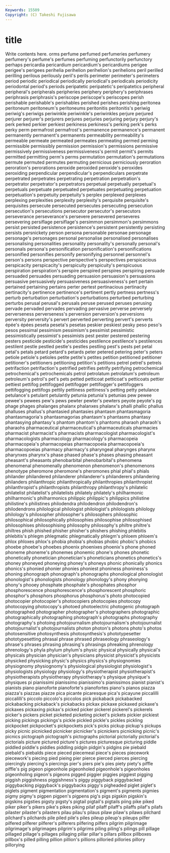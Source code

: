 ```yaml
---
Keywords: 15509 
Copyright: (C) Takeshi Fujisawa
---
```


# title

Write contents here.
orms perfume perfumed perfumeries perfumery perfumery's
perfume's perfumes perfuming perfunctorily perfunctory perhaps pericardia pericardium pericardium's pericardiums
perigee perigee's perigees perihelia perihelion perihelion's perihelions peril perilled perilling
perilous perilously peril's perils perimeter perimeter's perimeters period periodic periodical
periodically periodical's periodicals periodicity periodontal period's periods peripatetic peripatetic's peripatetics
peripheral peripheral's peripherals peripheries periphery periphery's periphrases periphrasis periphrasis's periscope
periscope's periscopes perish perishable perishable's perishables perished perishes perishing peritonea
peritoneum peritoneum's peritoneums peritonitis peritonitis's periwig periwig's periwigs periwinkle periwinkle's
periwinkles perjure perjured perjurer perjurer's perjurers perjures perjuries perjuring perjury
perjury's perk perked perkier perkiest perkiness perkiness's perking perk's perks
perky perm permafrost permafrost's permanence permanence's permanent permanently permanent's permanents
permeability permeability's permeable permeate permeated permeates permeating permed perming permissible
permissibly permission permission's permissions permissive permissively permissiveness permissiveness's permit permit's
permits permitted permitting perm's perms permutation permutation's permutations permute permuted
permutes permuting pernicious perniciously peroration peroration's perorations peroxide peroxided peroxide's
peroxides peroxiding perpendicular perpendicular's perpendiculars perpetrate perpetrated perpetrates perpetrating perpetration
perpetration's perpetrator perpetrator's perpetrators perpetual perpetually perpetual's perpetuals perpetuate perpetuated
perpetuates perpetuating perpetuation perpetuation's perpetuity perpetuity's perplex perplexed perplexes perplexing
perplexities perplexity perplexity's perquisite perquisite's perquisites persecute persecuted persecutes persecuting
persecution persecution's persecutions persecutor persecutor's persecutors perseverance perseverance's persevere persevered
perseveres persevering persiflage persiflage's persimmon persimmon's persimmons persist persisted persistence
persistence's persistent persistently persisting persists persnickety person persona personable personae
personage personage's personages personal personalise personalised personalises personalising personalities personality
personality's personally personal's personals persona's personification personification's personifications personified personifies
personify personifying personnel personnel's person's persons perspective perspective's perspectives perspicacious
perspicacity perspicacity's perspicuity perspicuity's perspicuous perspiration perspiration's perspire perspired perspires
perspiring persuade persuaded persuades persuading persuasion persuasion's persuasions persuasive persuasively
persuasiveness persuasiveness's pert pertain pertained pertaining pertains perter pertest pertinacious
pertinacity pertinacity's pertinence pertinence's pertinent pertly pertness pertness's perturb perturbation
perturbation's perturbations perturbed perturbing perturbs perusal perusal's perusals peruse perused
peruses perusing pervade pervaded pervades pervading pervasive perverse perversely perverseness
perverseness's perversion perversion's perversions perversity perversity's pervert perverted perverting pervert's
perverts épée's épées peseta peseta's pesetas peskier peskiest pesky peso
peso's pesos pessimal pessimism pessimism's pessimist pessimistic pessimistically pessimist's pessimists
pest pester pestered pestering pesters pesticide pesticide's pesticides pestilence pestilence's
pestilences pestilent pestle pestled pestle's pestles pestling pest's pests pet
petal petal's petals petard petard's petards peter petered petering peter's
peters petiole petiole's petioles petite petite's petites petition petitioned petitioner
petitioner's petitioners petitioning petition's petitions petrel petrel's petrels petrifaction petrifaction's
petrified petrifies petrify petrifying petrochemical petrochemical's petrochemicals petrol petrolatum petrolatum's
petroleum petroleum's petrol's pet's pets petted petticoat petticoat's petticoats pettier
pettiest pettifog pettifogged pettifogger pettifogger's pettifoggers pettifogging pettifogs pettily pettiness
pettiness's petting petty petulance petulance's petulant petulantly petunia petunia's petunias
pew pewee pewee's pewees pew's pews pewter pewter's pewters peyote
peyote's pg phage phages phalanges phalanx phalanxes phalanx's phalli phallic
phallus phalluses phallus's phantasied phantasies phantasm phantasmagoria phantasmagoria's phantasmagorias phantasm's
phantasms phantasy phantasying phantasy's phantom phantom's phantoms pharaoh pharaoh's pharaohs
pharmaceutical pharmaceutical's pharmaceuticals pharmacies pharmacist pharmacist's pharmacists pharmacologist pharmacologist's pharmacologists
pharmacology pharmacology's pharmacopeia pharmacopeia's pharmacopeias pharmacopoeia pharmacopoeia's pharmacopoeias pharmacy pharmacy's
pharyngeal pharynges pharynx pharynxes pharynx's phase phased phase's phases phasing
pheasant pheasant's pheasants phenobarbital phenobarbital's phenomena phenomenal phenomenally phenomenon phenomenon's
phenomenons phenotype pheromone pheromone's pheromones phial phial's phials philander philandered
philanderer philanderer's philanderers philandering philanders philanthropic philanthropically philanthropies philanthropist philanthropist's
philanthropists philanthropy philanthropy's philatelic philatelist philatelist's philatelists philately philately's philharmonic
philharmonic's philharmonics philippic philippic's philippics philistine philistine's philistines philodendra philodendron
philodendron's philodendrons philological philologist philologist's philologists philology philology's philosopher philosopher's
philosophers philosophic philosophical philosophically philosophies philosophise philosophised philosophises philosophising philosophy
philosophy's philtre philtre's philtres phish phished phisher phisher's phishers phishing
phlebitis phlebitis's phlegm phlegmatic phlegmatically phlegm's phloem phloem's phlox phloxes
phlox's phobia phobia's phobias phobic phobic's phobics phoebe phoebe's phoebes
phoenix phoenixes phoenix's phone phoned phoneme phoneme's phonemes phonemic phone's
phones phonetic phonetically phonetician phonetician's phoneticians phonetics phonetics's phoney phoneyed
phoneying phoney's phoneys phonic phonically phonics phonics's phonied phonier phonies
phoniest phoniness phoniness's phoning phonograph phonograph's phonographs phonological phonologist phonologist's
phonologists phonology phonology's phony phonying phony's phooey phosphate phosphate's phosphates
phosphor phosphorescence phosphorescence's phosphorescent phosphoric phosphor's phosphors phosphorus phosphorus's photo
photocopied photocopier photocopier's photocopiers photocopies photocopy photocopying photocopy's photoed photoelectric
photogenic photograph photographed photographer photographer's photographers photographic photographically photographing photograph's
photographs photography photography's photoing photojournalism photojournalism's photojournalist photojournalist's photojournalists photon
photon's photons photo's photos photosensitive photosynthesis photosynthesis's phototypesetter phototypesetting phrasal
phrase phrased phraseology phraseology's phrase's phrases phrasing phrasing's phrasings phreaking
phrenology phrenology's phyla phylum phylum's physic physical physically physical's physicals
physician physician's physicians physicist physicist's physicists physicked physicking physic's physics
physics's physiognomies physiognomy physiognomy's physiological physiologist physiologist's physiologists physiology physiology's
physiotherapist physiotherapist's physiotherapists physiotherapy physiotherapy's physique physique's physiques pi pianissimi
pianissimo pianissimo's pianissimos pianist pianist's pianists piano pianoforte pianoforte's pianofortes
piano's pianos piazza piazza's piazzas piazze pica picante picaresque pica's
picayune piccalilli piccalilli's piccolo piccolo's piccolos pick pickaback pickabacked pickabacking
pickaback's pickabacks pickax pickaxe pickaxed pickaxe's pickaxes pickaxing pickax's picked
picker pickerel pickerel's pickerels picker's pickers picket picketed picketing picket's
pickets pickier pickiest picking pickings pickings's pickle pickled pickle's pickles
pickling pickpocket pickpocket's pickpockets pick's picks pickup pickup's pickups picky
picnic picnicked picnicker picnicker's picnickers picnicking picnic's picnics pictograph pictograph's
pictographs pictorial pictorially pictorial's pictorials picture pictured picture's pictures picturesque
picturing piddle piddled piddle's piddles piddling pidgin pidgin's pidgins pie
piebald piebald's piebalds piece pieced piecemeal piece's pieces piecework piecework's
piecing pied pieing pier pierce pierced pierces piercing piercingly piercing's
piercings pier's piers pie's pies piety piety's piffle piffle's pig
pigeon pigeonhole pigeonholed pigeonhole's pigeonholes pigeonholing pigeon's pigeons pigged piggier
piggies piggiest pigging piggish piggishness piggishness's piggy piggyback piggybacked piggybacking
piggyback's piggybacks piggy's pigheaded piglet piglet's piglets pigment pigmentation pigmentation's
pigment's pigments pigmies pigmy pigmy's pigpen pigpen's pigpens pig's pigs
pigskin pigskin's pigskins pigsties pigsty pigsty's pigtail pigtail's pigtails piing
pike piked piker piker's pikers pike's pikes piking pilaf pilaff
pilaff's pilaffs pilaf's pilafs pilaster pilaster's pilasters pilau pilau's pilaus
pilaw pilaw's pilaws pilchard pilchard's pilchards pile piled pile's piles
pileup pileup's pileups pilfer pilfered pilferer pilferer's pilferers pilfering pilfers
pilgrim pilgrimage pilgrimage's pilgrimages pilgrim's pilgrims piling piling's pilings pill
pillage pillaged pillage's pillages pillaging pillar pillar's pillars pillbox pillboxes
pillbox's pilled pilling pillion pillion's pillions pilloried pillories pillory pillorying
